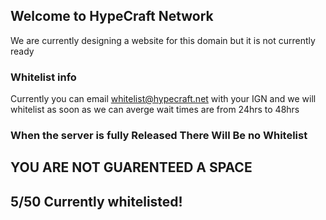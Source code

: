 ## Welcome to HypeCraft Network

We are currently designing a website for this domain but it is not currently ready


### Whitelist info

Currently you can email whitelist@hypecraft.net with your IGN and we will whitelist as soon as we can
averge wait times are from 24hrs to 48hrs

### When the server is fully Released There Will Be no Whitelist

## YOU ARE NOT GUARENTEED A SPACE 
## 5/50 Currently whitelisted!
